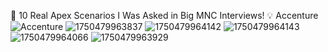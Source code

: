 🚨 10 Real Apex Scenarios I Was Asked in Big MNC Interviews!
 💡 Accenture
![Accenture](https://github.com/user-attachments/assets/b6ebda61-ede1-4a77-ad3f-ef11b2343251)
![1750479963837](https://github.com/user-attachments/assets/88f0c955-1641-4744-b42a-7be2e503b086)
![1750479964142](https://github.com/user-attachments/assets/5e2dfe23-d653-4612-afb8-9c95ff81d9cb)
![1750479964143](https://github.com/user-attachments/assets/b723cc86-0c46-482b-be5b-df5e0052f546)
![1750479964066](https://github.com/user-attachments/assets/48ad86be-33df-405a-8b32-3293050673c2)
![1750479963929](https://github.com/user-attachments/assets/101d0248-b5b6-4da8-a447-6b7590d6373a)
